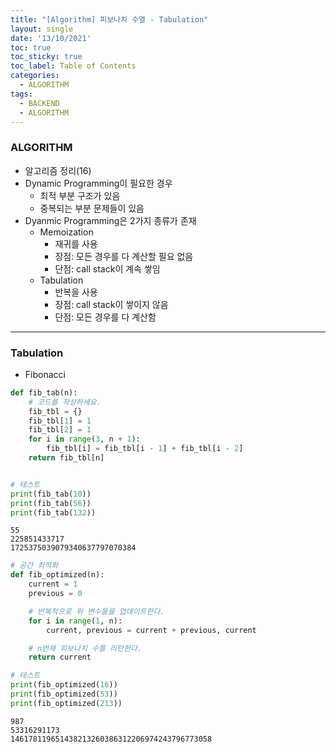 ```yaml
---
title: "[Algorithm] 피보나치 수열 - Tabulation"
layout: single
date: '13/10/2021'
toc: true
toc_sticky: true
toc_label: Table of Contents
categories:
  - ALGORITHM
tags:
  - BACKEND
  - ALGORITHM
---
```


### ALGORITHM
* 알고리즘 정리(16)
* Dynamic Programming이 필요한 경우
  * 최적 부분 구조가 있음
  * 중복되는 부분 문제들이 있음
* Dyanmic Programming은 2가지 종류가 존재
    * Memoization
        * 재귀를 사용
        * 장점: 모든 경우를 다 계산할 필요 없음
        * 단점: call stack이 계속 쌓임
    * Tabulation
        * 반복을 사용
        * 장점: call stack이 쌓이지 않음
        * 단점: 모든 경우를 다 계산함

---

### Tabulation
* Fibonacci


```python
def fib_tab(n):
    # 코드를 작성하세요.
    fib_tbl = {}
    fib_tbl[1] = 1
    fib_tbl[2] = 1
    for i in range(3, n + 1):
        fib_tbl[i] = fib_tbl[i - 1] + fib_tbl[i - 2]
    return fib_tbl[n]


# 테스트
print(fib_tab(10))
print(fib_tab(56))
print(fib_tab(132))
```

    55
    225851433717
    1725375039079340637797070384



```python
# 공간 최적화
def fib_optimized(n):
    current = 1
    previous = 0

    # 반복적으로 위 변수들을 업데이트한다.
    for i in range(1, n):
        current, previous = current + previous, current

    # n번재 피보나치 수를 리턴한다.
    return current

# 테스트
print(fib_optimized(16))
print(fib_optimized(53))
print(fib_optimized(213))
```

    987
    53316291173
    146178119651438213260386312206974243796773058

